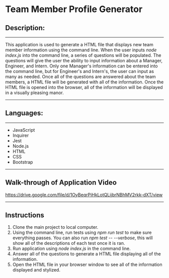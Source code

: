 # Team Member Profile Generator

## Description:

---

This application is used to generate a HTML file that displays new team member information using the command line. When the user inputs *node index.js* into the command line, a series of questions will be populated. The questions will give the user the ability to input information about a Manager, Engineer, and Intern. Only one Manager's information can be entered into the command line, but for Engineer's and Intern's, the user can input as many as needed. Once all of the questions are answered about the team members, a HTML file will be generated with all of the information. Once the HTML file is opened into the browser, all of the information will be displayed in a visually pleasing manor.

---

## Languages:

---

- JavaScript
- Inquirer
- Jest
- Node.js
- HTML
- CSS
- Bootstrap

---

## Walk-through of Application Video

https://drive.google.com/file/d/1OyBeqrPiHkLotQLijbrNBhMV2rkk-dXT/view

---

## Instructions

1. Clone the main project to local computer.
2. Using the command line, run tests using *npm run test* to make sure everything passes. You can also run *npm test -- --verbose*, this will show all of the descriptions of each test once it is ran.
3. Run application using *node index.js* in the command line.
4. Answer all of the questions to generate a HTML file displaying all of the information.
5. Open the HTML file in your browser window to see all of the information displayed and stylized.

